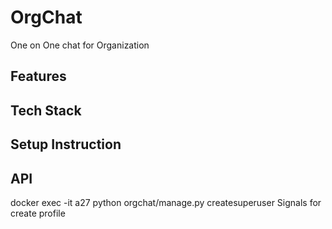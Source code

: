 # OrgChat
One on One chat for Organization

## Features

## Tech Stack

## Setup Instruction

## API

docker exec -it a27 python orgchat/manage.py createsuperuser
Signals for create profile

